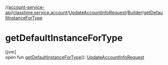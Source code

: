 //[account-service-api](../../../../index.md)/[classtime.service.account](../../index.md)/[UpdateAccountInfoRequest](../index.md)/[Builder](index.md)/[getDefaultInstanceForType](get-default-instance-for-type.md)

# getDefaultInstanceForType

[jvm]\
open fun [getDefaultInstanceForType](get-default-instance-for-type.md)(): [UpdateAccountInfoRequest](../index.md)
